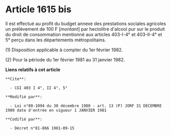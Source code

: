 # Article 1615 bis

Il est effectué au profit du budget annexe des prestations sociales agricoles un prélèvement de 100 F [*montant*] par
hectolitre d'alcool pur sur le produit du droit de consommation mentionné aux articles 403-I-4° et 403-II-4° et 5° perçu dans
les départements métropolitains.

(1) Disposition applicable à compter du 1er février 1982.

(2) Pour la période du 1er février 1981 au 31 janvier 1982.

**Liens relatifs à cet article**

	**Cite**:

	  - CGI 403 I 4°, II 4°, 5°

	**Modifié par**:

	  - Loi n°80-1094 du 30 décembre 1980 - art. 13 (P) JORF 31 DECEMBRE 1980 date d'entrée en vigueur 1 JANVIER 1981

	**Codifié par**:

	  - Décret n°81-866 1981-09-15
